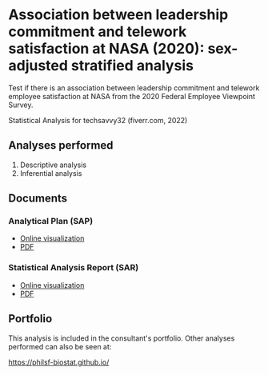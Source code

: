 # Association between leadership commitment and telework satisfaction at NASA (2020): sex-adjusted stratified analysis

Test if there is an association between leadership commitment and telework employee satisfaction at NASA from the 2020 Federal Employee Viewpoint Survey.

Statistical Analysis for techsavvy32 (fiverr.com, 2022)

## Analyses performed

1. Descriptive analysis
1. Inferential analysis

## Documents

### Analytical Plan (SAP)

<!-- - [Online visualization][sapviz-v02] -->
<!-- - [PDF][sappdf-v02] -->

- [Online visualization][sapviz-v01]
- [PDF][sappdf-v01]

### Statistical Analysis Report (SAR)

<!-- - [Online visualization][reportviz-v02] -->
<!-- - [PDF][pdf-v02] -->

- [Online visualization][reportviz-v01]
- [PDF][pdf-v01]

## Portfolio

This analysis is included in the consultant's portfolio.
Other analyses performed can also be seen at:

<https://philsf-biostat.github.io/>

<!-- --- -->

[sapviz-v01]: report/SAP-2022-007-GJ-v01.md
[sapviz-v02]: report/SAP-2022-007-GJ-v02.md
[sappdf-v01]: https://docs.google.com/viewer?url=https://github.com/philsf-biostat/SAR-2022-007-GJ/raw/main/report/SAP-2022-007-GJ-v01.pdf
[sappdf-v02]: https://docs.google.com/viewer?url=https://github.com/philsf-biostat/SAR-2022-007-GJ/raw/main/report/SAP-2022-007-GJ-v02.pdf

[reportviz-v01]: report/SAR-2022-007-GJ-v01.md
[reportviz-v02]: report/SAR-2022-007-GJ-v02.md
[pdf-v01]: https://docs.google.com/viewer?url=https://github.com/philsf-biostat/SAR-2022-007-GJ/raw/main/report/SAR-2022-007-GJ-v01.pdf
[pdf-v02]: https://docs.google.com/viewer?url=https://github.com/philsf-biostat/SAR-2022-007-GJ/raw/main/report/SAR-2022-007-GJ-v02.pdf
[docx-v01]: https://docs.google.com/viewer?url=https://github.com/philsf-biostat/SAR-2022-007-GJ/raw/main/report/SAR-2022-007-GJ-v01.docx
[docx-v02]: https://docs.google.com/viewer?url=https://github.com/philsf-biostat/SAR-2022-007-GJ/raw/main/report/SAR-2022-007-GJ-v02.docx

[releases]: https://github.com/philsf-biostat/SAR-2022-007-GJ/releases/
[milestone-v01]: https://github.com/philsf-biostat/SAR-2022-007-GJ/milestone/mmm01
[v01-project]: https://github.com/philsf-biostat/SAR-2022-007-GJ/projects/ppp01
[milestone-v02]: https://github.com/philsf-biostat/SAR-2022-007-GJ/milestone/mmm02
[v02-project]: https://github.com/philsf-biostat/SAR-2022-007-GJ/projects/ppp02
